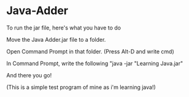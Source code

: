 # Java-Adder
To run the jar file, here's what you have to do

Move the Java Adder.jar file to a folder.

Open Command Prompt in that folder. (Press Alt-D and write cmd)

In Command Prompt, write the following "java -jar "Learning Java.jar"

And there you go!

(This is a simple test program of mine as i'm learning java!)
